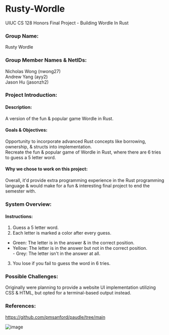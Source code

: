 # Rusty-Wordle
UIUC CS 128 Honors Final Project - Building Wordle In Rust

### Group Name: 
Rusty Wordle

### Group Member Names & NetIDs:
Nicholas Wong (nwong27) <br />
Andrew Yang (ayy2) <br />
Jason Hu (jasonzh2) <br />

### Project Introduction:
#### Description: 
A version of the fun & popular game Wordle in Rust. <br />

#### Goals & Objectives: <br />
Opportunity to incorporate advanced Rust concepts like borrowing, ownership, & structs into implementation. <br />
Recreate the fun & popular game of Wordle in Rust, where there are 6 tries to guess a 5 letter word. <br />

#### Why we chose to work on this project: <br />
Overall, it'd provide extra programming experience in the Rust programming language & would make for a fun & interesting final project to end the semester with. <br />

### System Overview:
#### Instructions:
1. Guess a 5 letter word. <br />
2. Each letter is marked a color after every guess. <br />
  - Green: The letter is in the answer & in the correct position. <br />
   - Yellow: The letter is in the answer but not in the correct position. <br />
    - Grey: The letter isn't in the answer at all. <br />
3. You lose if you fail to guess the word in 6 tries. <br />

### Possible Challenges:
Originally were planning to provide a website UI implementation utilizing CSS & HTML, but opted for a terminal-based output instead. <br />

### References:
https://github.com/pmsanford/paudle/tree/main

![image](https://user-images.githubusercontent.com/89149777/159834436-34f25c46-bb8c-48a7-8577-77d109c079f7.png)
